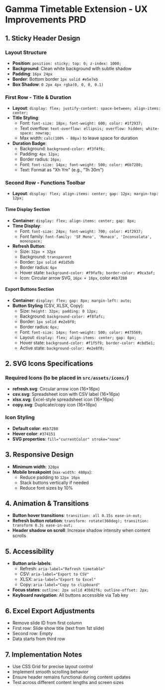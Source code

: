 # Gamma Timetable Extension - UX Improvements PRD

## 1. Sticky Header Design

### Layout Structure
- **Position**: `position: sticky; top: 0; z-index: 1000;`
- **Background**: Clean white background with subtle shadow
- **Padding**: `16px 24px`
- **Border**: Bottom border `1px solid #e5e7eb`
- **Box Shadow**: `0 2px 4px rgba(0, 0, 0, 0.1)`

### First Row - Title & Duration
- **Layout**: `display: flex; justify-content: space-between; align-items: center;`
- **Title Styling**:
  - Font: `font-size: 18px; font-weight: 600; color: #1f2937;`
  - Text overflow: `text-overflow: ellipsis; overflow: hidden; white-space: nowrap;`
  - Max width: `calc(100% - 80px)` to leave space for duration
- **Duration Badge**:
  - Background: `background-color: #f3f4f6;`
  - Padding: `4px 12px;`
  - Border radius: `16px;`
  - Font: `font-size: 14px; font-weight: 500; color: #6b7280;`
  - Text: Format as "Xh Ym" (e.g., "1h 30m")

### Second Row - Functions Toolbar
- **Layout**: `display: flex; align-items: center; gap: 12px; margin-top: 12px;`

#### Time Display Section
- **Container**: `display: flex; align-items: center; gap: 8px;`
- **Time Display**:
  - Font: `font-size: 24px; font-weight: 700; color: #1f2937;`
  - Font family: `font-family: 'SF Mono', 'Monaco', 'Inconsolata', monospace;`
- **Refresh Button**:
  - Size: `32px × 32px`
  - Background: `transparent`
  - Border: `1px solid #d1d5db`
  - Border radius: `6px`
  - Hover state: `background-color: #f9fafb; border-color: #9ca3af;`
  - Icon: Circular arrow SVG, `16px × 16px`, color `#6b7280`

#### Export Buttons Section
- **Container**: `display: flex; gap: 8px; margin-left: auto;`
- **Button Styling** (CSV, XLSX, Copy):
  - Size: `height: 32px; padding: 0 12px;`
  - Background: `background-color: #f8fafc;`
  - Border: `1px solid #e2e8f0;`
  - Border radius: `6px;`
  - Font: `font-size: 14px; font-weight: 500; color: #475569;`
  - Layout: `display: flex; align-items: center; gap: 6px;`
  - Hover state: `background-color: #f1f5f9; border-color: #cbd5e1;`
  - Active state: `background-color: #e2e8f0;`

## 2. SVG Icons Specifications

### Required Icons (to be placed in `src/assets/icons/`)
- **refresh.svg**: Circular arrow icon (16×16px)
- **csv.svg**: Spreadsheet icon with CSV label (16×16px)
- **xlsx.svg**: Excel-style spreadsheet icon (16×16px)
- **copy.svg**: Duplicate/copy icon (16×16px)

### Icon Styling
- **Default color**: `#6b7280`
- **Hover color**: `#374151`
- **SVG properties**: `fill="currentColor" stroke="none"`

## 3. Responsive Design
- **Minimum width**: `320px`
- **Mobile breakpoint** (`max-width: 480px`):
  - Reduce padding to `12px 16px`
  - Stack buttons vertically if needed
  - Reduce font sizes by 10%

## 4. Animation & Transitions
- **Button hover transitions**: `transition: all 0.15s ease-in-out;`
- **Refresh button rotation**: `transform: rotate(360deg); transition: transform 0.3s ease-in-out;`
- **Header shadow on scroll**: Increase shadow intensity when content scrolls

## 5. Accessibility
- **Button aria-labels**:
  - Refresh: `aria-label="Refresh timetable"`
  - CSV: `aria-label="Export to CSV"`
  - XLSX: `aria-label="Export to Excel"`
  - Copy: `aria-label="Copy to clipboard"`
- **Focus states**: `outline: 2px solid #3b82f6; outline-offset: 2px;`
- **Keyboard navigation**: All buttons accessible via Tab key

## 6. Excel Export Adjustments
- Remove slide ID from first column
- First row: Slide show title (text from 1st slide)
- Second row: Empty
- Data starts from third row

## 7. Implementation Notes
- Use CSS Grid for precise layout control
- Implement smooth scrolling behavior
- Ensure header remains functional during content updates
- Test across different content lengths and screen sizes



